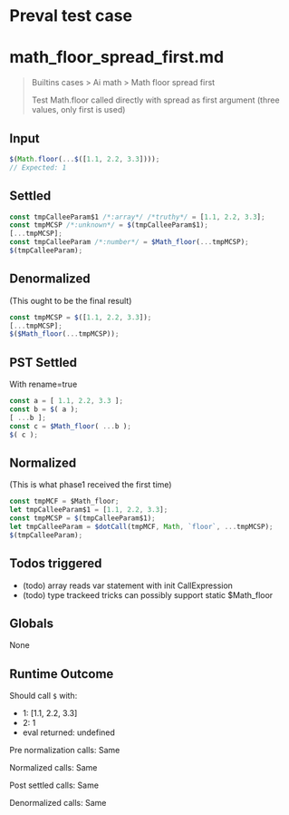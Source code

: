 # Preval test case

# math_floor_spread_first.md

> Builtins cases > Ai math > Math floor spread first
>
> Test Math.floor called directly with spread as first argument (three values, only first is used)

## Input

`````js filename=intro
$(Math.floor(...$([1.1, 2.2, 3.3])));
// Expected: 1
`````


## Settled


`````js filename=intro
const tmpCalleeParam$1 /*:array*/ /*truthy*/ = [1.1, 2.2, 3.3];
const tmpMCSP /*:unknown*/ = $(tmpCalleeParam$1);
[...tmpMCSP];
const tmpCalleeParam /*:number*/ = $Math_floor(...tmpMCSP);
$(tmpCalleeParam);
`````


## Denormalized
(This ought to be the final result)

`````js filename=intro
const tmpMCSP = $([1.1, 2.2, 3.3]);
[...tmpMCSP];
$($Math_floor(...tmpMCSP));
`````


## PST Settled
With rename=true

`````js filename=intro
const a = [ 1.1, 2.2, 3.3 ];
const b = $( a );
[ ...b ];
const c = $Math_floor( ...b );
$( c );
`````


## Normalized
(This is what phase1 received the first time)

`````js filename=intro
const tmpMCF = $Math_floor;
let tmpCalleeParam$1 = [1.1, 2.2, 3.3];
const tmpMCSP = $(tmpCalleeParam$1);
let tmpCalleeParam = $dotCall(tmpMCF, Math, `floor`, ...tmpMCSP);
$(tmpCalleeParam);
`````


## Todos triggered


- (todo) array reads var statement with init CallExpression
- (todo) type trackeed tricks can possibly support static $Math_floor


## Globals


None


## Runtime Outcome


Should call `$` with:
 - 1: [1.1, 2.2, 3.3]
 - 2: 1
 - eval returned: undefined

Pre normalization calls: Same

Normalized calls: Same

Post settled calls: Same

Denormalized calls: Same
